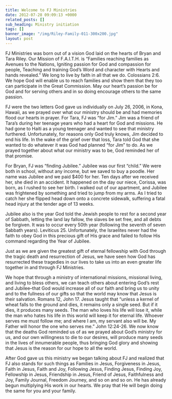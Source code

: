 ```yaml
---
title: Welcome to FJ Ministries
date: 2012-07-28 09:09:13 +0000
related_posts: []
sub_heading: Ministry initiation
tags: []
banner_image: "/img/Riley-Family-011-300x200.jpg"
layout: post
---
```


FJ Ministries was born out of a vision God laid on the hearts of Bryan and Tara Riley.  Our Mission of F.A.I.T.H. is “Families reaching families as Avenues to the Nations, Igniting passion for God and compassion for people, Teaching and training God’s Word and character with Hearts and hands revealed.”  We long to live by faith in all that we do.  Colossians 2:6.  We hope God will enable us to reach families and show them that they too can participate in the Great Commission.  May our heart’s passion be for God and for serving others and in so doing encourage others to the same passion.
<!--break-->
FJ were the two letters God gave us individually on July 26, 2006, in Kona, Hawaii, as we prayed over what our ministry should be and had memories flood our hearts in prayer.  For Tara, FJ was “for Jim.”  Jim was a friend of Tara’s during her teenage years who had a heart for God and missions.  He had gone to Haiti as a young teenager and wanted to see that ministry furthered.  Unfortunately, for reasons only God truly knows, Jim decided to end his life.  In the wake of the grief over that loss, Tara told God that she wanted to do whatever it was God had planned “for Jim” to do.  As we prayed together about what our ministry was to be, God reminded her of that promise.

For Bryan, FJ was “finding Jubilee.”  Jubilee was our first “child.”  We were both in school, without any income, but we saved to buy a poodle.  Her name was Jubilee and we paid $400 for her.  Ten days after we received her, she died in an accident.  It happened on the day our niece, Corissa, was born, as I rushed to see her birth.  I walked out of our apartment, and Jubilee was frightened by something and tried to jump from my arms.  As I tried to catch her she flipped head down onto a concrete sidewalk, suffering a fatal head injury at the tender age of 13 weeks.

Jubilee also is the year God told the Jewish people to rest for a second year of Sabbath, letting the land lay fallow, the slaves be set free, and all debts be forgiven.  It was to occur every 50th year (following the seventh of seven Sabbath years).  Leviticus 25.  Unfortunately, the Israelites never had the faith to obey God in this precious gift of His grace and failed to follow His command regarding the Year of Jubilee.

Just as we are given the greatest gift of eternal fellowship with God through the tragic death and resurrection of Jesus, we have seen how God has resurrected these tragedies in our lives to take us into an even greater life together in and through FJ Ministries.

We hope that through a ministry of international missions, missional living, and living to bless others, we can teach others about entering God’s rest and Jubilee–that God would increase all of our faith and bring us to unity and to the fullness of our gifts so that the world may know that Jesus is their salvation.  Romans 12, John 17.  Jesus taught that “unless a kernel of wheat falls to the ground and dies, it remains only a single seed. But if it dies, it produces many seeds. The man who loves his life will lose it, while the man who hates his life in this world will keep it for eternal life. Whoever serves me must follow me; and where I am, my servant also will be. My Father will honor the one who serves me.” John 12:24-26.  We now know that the deaths God reminded us of as we prayed about God’s ministry for us, and our own willingness to die to our desires, will produce many seeds in the lives of innumerable people, thus bringing God glory and showing that Jesus is the reason for our hope to all the world.

After God gave us this ministry we began talking about FJ and realized that FJ also stands for such things as Families in Jesus, Forgiveness in Jesus, Faith in Jesus, Faith and Joy, Following Jesus, Finding Jesus, Finding Joy, Fellowship in Jesus, Friendship in Jesus, Friend of Jesus, Faithfulness and Joy, Family Journal, Freedom Journey, and so on and so on.  He has already begun multiplying His work in our hearts.  We pray that He will begin doing the same for you and your family.